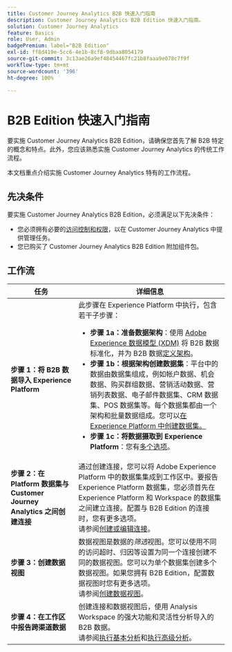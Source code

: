 ```yaml
---
title: Customer Journey Analytics B2B 快速入门指南
description: Customer Journey Analytics B2B Edition 快速入门指南。
solution: Customer Journey Analytics
feature: Basics
role: User, Admin
badgePremium: label="B2B Edition"
exl-id: ff8d419e-5cc6-4e1b-8cf8-9dbaa8054179
source-git-commit: 3c13ae26a9ef48454467fc21b8faaa9e078c7f9f
workflow-type: tm+mt
source-wordcount: '396'
ht-degree: 100%

---
```



# B2B Edition 快速入门指南

要实施 Customer Journey Analytics B2B Edition，请确保您首先了解 B2B 特定的概念和特点。此外，您应该熟悉实施 Customer Journey Analytics 的传统工作流程。

本文档重点介绍实施 Customer Journey Analytics 特有的工作流程。

## 先决条件

要实施 Customer Journey Analytics B2B Edition，必须满足以下先决条件：

* 您必须拥有必要的[访问控制和权限](/help/technotes/access-control.md)，以在 Customer Journey Analytics 中提供管理任务。
* 您已购买了 Customer Journey Analytics B2B Edition 附加组件包。


## 工作流

| 任务 | 详细信息 |
| --- | --- |
| **步骤 1：将 B2B 数据导入 Experience Platform** | 此步骤在 Experience Platform 中执行，包含若干子步骤：<ul><li>**步骤 1a：准备数据架构**：使用 [Adobe Experience 数据模型 (XDM)](https://experienceleague.adobe.com/docs/experience-platform/xdm/home.html) 将 B2B 数据标准化，并为 B2B 数据[定义架构](https://experienceleague.adobe.com/zh-hans/docs/experience-platform/rtcdp/schemas/b2b)。</li><li>**步骤 1b：根据架构创建数据集**：平台中的数据由数据集组成，例如帐户数据、机会数据、购买群组数据、营销活动数据、营销列表数据、电子邮件数据集、CRM 数据集、POS 数据集等。每个数据集都由一个架构和批量数据组成。您可以[在 Experience Platform 中创建数据集。](https://experienceleague.adobe.com/cn/docs/platform-learn/getting-started-for-data-architects-and-data-engineers/create-datasets.html?lang=zh-Hans)</li><li>**步骤 1c：将数据摄取到 Experience Platform**：您有[多个选项](https://experienceleague.adobe.com/zh-hans/docs/experience-platform/ingestion/home)。</li></ul> |
| **步骤 2：在 Platform 数据集与 Customer Journey Analytics 之间创建连接** | 通过创建连接，您可以将 Adobe Experience Platform 中的数据集集成到工作区中。要报告 Experience Platform 数据集，您必须首先在 Experience Platform 和 Workspace 的数据集之间建立连接。配置与 B2B Edition 的连接时，您有更多选项。<br>请参阅[创建或编辑连接](/help/connections/create-connection.md)。 |
| **步骤 3：创建数据视图** | 数据视图是数据的&#x200B;*筛选*&#x200B;视图。您可以使用不同的访问超时、归因等设置为同一个连接创建不同的数据视图。您可以为单个数据集创建多个数据视图。如果您拥有 B2B Edition，配置数据视图时您有更多选项。<br>请参阅[创建数据视图](/help/data-views/create-dataview.md)。 |
| **步骤 4：在工作区中报告跨渠道数据** | 创建连接和数据视图后，使用 Analysis Workspace 的强大功能和灵活性分析导入的 B2B 数据。<br>请参阅[执行基本分析](/help/analysis-workspace/perform-basic-analysis.md)和[执行高级分析](/help/analysis-workspace/perform-adv-analysis.md)。 |

<!--

## Use Case

The [B2B Use Case ](../data-ingestion/data-ingestion.md) document provides an example use case on how to implement Customer  Journey Analytics B2B Edition.

-->